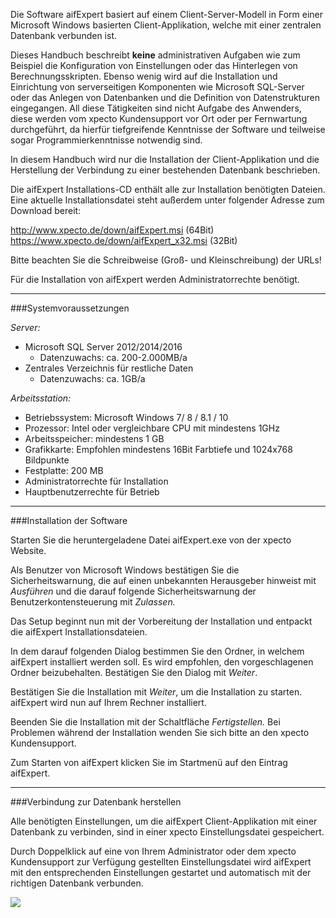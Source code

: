 Die Software aifExpert basiert auf einem Client-Server-Modell in Form einer Microsoft Windows basierten Client-Applikation, welche mit einer zentralen Datenbank verbunden ist. 

Dieses Handbuch beschreibt **keine** administrativen Aufgaben wie zum Beispiel die Konfiguration von Einstellungen oder das Hinterlegen von Berechnungsskripten. Ebenso wenig wird auf die Installation und Einrichtung von serverseitigen Komponenten wie Microsoft SQL-Server oder das Anlegen von Datenbanken und die Definition von Datenstrukturen eingegangen. All diese Tätigkeiten sind nicht Aufgabe des Anwenders, diese werden vom xpecto Kundensupport vor Ort oder per Fernwartung durchgeführt, da hierfür tiefgreifende Kenntnisse der Software und teilweise sogar Programmierkenntnisse notwendig sind. 

In diesem Handbuch wird nur die Installation der Client-Applikation und die Herstellung der Verbindung zu einer bestehenden Datenbank beschrieben. 

Die aifExpert Installations-CD enthält alle zur Installation benötigten Dateien. 
Eine aktuelle Installationsdatei steht außerdem unter folgender Adresse zum Download bereit:

http://www.xpecto.de/down/aifExpert.msi (64Bit)
https://www.xpecto.de/down/aifExpert_x32.msi (32Bit)

Bitte beachten Sie die Schreibweise (Groß- und Kleinschreibung) der URLs!

Für die Installation von aifExpert werden Administratorrechte benötigt.


----------


###Systemvoraussetzungen


*Server:*

 - Microsoft SQL Server 2012/2014/2016 
	 - Datenzuwachs: ca. 200-2.000MB/a
 - Zentrales Verzeichnis für restliche Daten 
	 - Datenzuwachs: ca. 1GB/a

*Arbeitsstation:*

 - Betriebssystem: Microsoft Windows 7/ 8 / 8.1 / 10
 - Prozessor: Intel oder vergleichbare CPU mit mindestens 1GHz
 - Arbeitsspeicher: mindestens 1 GB
 - Grafikkarte: Empfohlen mindestens 16Bit Farbtiefe und 1024x768 Bildpunkte
 - Festplatte: 200 MB
 - Administratorrechte für Installation
 - Hauptbenutzerrechte für Betrieb


----------

###Installation der Software


Starten Sie die heruntergeladene Datei aifExpert.exe von der xpecto Website.

Als Benutzer von Microsoft Windows bestätigen Sie die Sicherheitswarnung, die auf einen unbekannten Herausgeber hinweist mit	*Ausführen* und die darauf folgende Sicherheitswarnung der Benutzerkontensteuerung mit *Zulassen.*

Das Setup beginnt nun mit der Vorbereitung der Installation und entpackt die aifExpert Installationsdateien.

In dem darauf folgenden Dialog bestimmen Sie den Ordner, in welchem  aifExpert installiert werden soll. Es wird empfohlen, den vorgeschlagenen Ordner beizubehalten. Bestätigen Sie den Dialog mit *Weiter*.

Bestätigen Sie die Installation mit *Weiter*, um die Installation zu starten. aifExpert wird nun auf Ihrem Rechner installiert. 

Beenden Sie die Installation mit der Schaltfläche *Fertigstellen.* Bei Problemen während der Installation wenden Sie sich bitte an den xpecto Kundensupport.

Zum Starten von aifExpert klicken Sie im Startmenü auf den Eintrag aifExpert.


----------

###Verbindung zur Datenbank herstellen


Alle benötigten Einstellungen, um die aifExpert Client-Applikation mit einer Datenbank zu verbinden, sind in einer xpecto Einstellungsdatei gespeichert.

Durch Doppelklick auf eine von Ihrem Administrator oder dem xpecto Kundensupport zur Verfügung gestellten Einstellungsdatei wird aifExpert mit den entsprechenden Einstellungen gestartet und automatisch mit der richtigen Datenbank verbunden.

![](http://xpecto.github.io/docs/img/img_1437996071744.png)


